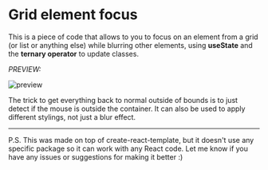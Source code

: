 # Grid element focus

This is a piece of code that allows to you to focus on an element from a grid (or list or anything else) while blurring other elements, using **useState** and the **ternary operator** to update classes.

*PREVIEW:*


![preview](https://res.cloudinary.com/aw0696/image/upload/v1653419500/Preview.gif)


The trick to get everything back to normal outside of bounds
is to just detect if the mouse is outside the container.
It can also be used to apply different stylings, not just
a blur effect.

--------

P.S. This was made on top of create-react-template, but it doesn't use any specific package so it can work with any React code.
Let me know if you have any issues or suggestions for making it better :)

